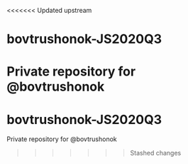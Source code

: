 <<<<<<< Updated upstream
# bovtrushonok-JS2020Q3
Private repository for @bovtrushonok
=======
# bovtrushonok-JS2020Q3
Private repository for @bovtrushonok
>>>>>>> Stashed changes
